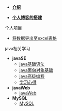 <!-- docs/_sidebar.md -->

* [**介绍**](README.md)  

* [**个人博客的搭建**](BuildPersonalBlog\BuildPersonalBlog.md)    

个人项目

  * [将数据导出至excel表格](PersonalProjects\EasyExcel\EasyExcel.md)
 

java相关学习
  * **javaSE**
    * [java基础语法](java/javaSE/javapart1.md)
    * [java面向对象基础](java/javaSE/javapart2-OOP.md)
    * [java高级编程](java/javaSE/javapart3.md)
    * [学习心得](java/javaSE/myjavaSE.md)
  * **javaWeb**
    * [javaWeb](java/javaWeb/JavaWeb.md)
  * **MySQL**
    * [MySQL](java\MySQL\MySQL.md)

 